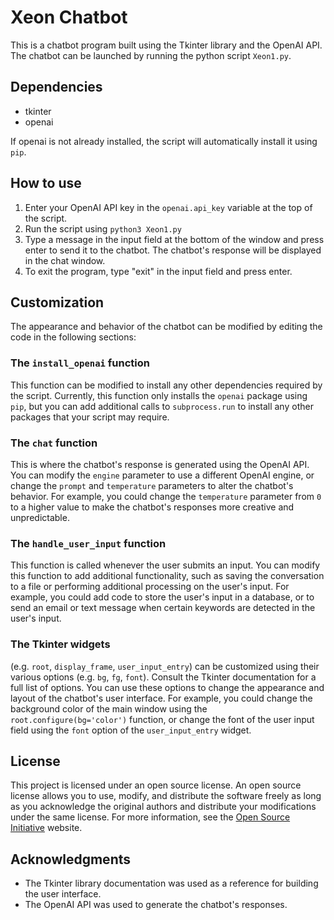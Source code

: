 <h1>Xeon Chatbot</h1>

<p>This is a chatbot program built using the Tkinter library and the OpenAI API. The chatbot can be launched by running the python script <code>Xeon1.py</code>.</p>

<h2>Dependencies</h2>

<ul>
  <li>tkinter</li>
  <li>openai</li>
</ul>

<p>If openai is not already installed, the script will automatically install it using <code>pip</code>.</p>

<h2>How to use</h2>

<ol>
  <li>Enter your OpenAI API key in the <code>openai.api_key</code> variable at the top of the script.</li>
  <li>Run the script using <code>python3 Xeon1.py</code></li>
  <li>Type a message in the input field at the bottom of the window and press enter to send it to the chatbot. The chatbot's response will be displayed in the chat window.</li>
  <li>To exit the program, type "exit" in the input field and press enter.</li>
</ol>

<h2>Customization</h2>

<p>The appearance and behavior of the chatbot can be modified by editing the code in the following sections:</p>

<h3>The <code>install_openai</code> function</h3>

<p>This function can be modified to install any other dependencies required by the script. Currently, this function only installs the <code>openai</code> package using <code>pip</code>, but you can add additional calls to <code>subprocess.run</code> to install any other packages that your script may require.</p>

<h3>The <code>chat</code> function</h3>

<p>This is where the chatbot's response is generated using the OpenAI API. You can modify the <code>engine</code> parameter to use a different OpenAI engine, or change the <code>prompt</code> and <code>temperature</code> parameters to alter the chatbot's behavior. For example, you could change the <code>temperature</code> parameter from <code>0</code> to a higher value to make the chatbot's responses more creative and unpredictable.</p>

<h3>The <code>handle_user_input</code> function</h3>

<p>This function is called whenever the user submits an input. You can modify this function to add additional functionality, such as saving the conversation to a file or performing additional processing on the user's input. For example, you could add code to store the user's input in a database, or to send an email or text message when certain keywords are detected in the user's input.</p>

<h3>The Tkinter widgets</h3>
<p>(e.g. <code>root</code>, <code>display_frame</code>, <code>user_input_entry</code>) can be customized using their various options (e.g. <code>bg</code>, <code>fg</code>, <code>font</code>). Consult the Tkinter documentation for a full list of options. You can use these options to change the appearance and layout of the chatbot's user interface. For example, you could change the background color of the main window using the <code>root.configure(bg='color')</code> function, or change the font of the user input field using the <code>font</code> option of the <code>user_input_entry</code> widget.</p>

<h2>License</h2>

<p>This project is licensed under an open source license. An open source license allows you to use, modify, and distribute the software freely as long as you acknowledge the original authors and distribute your modifications under the same license. For more information, see the <a href="https://opensource.org/licenses">Open Source Initiative</a> website.</p>

<h2>Acknowledgments</h2>

<ul>
  <li>The Tkinter library documentation was used as a reference for building the user interface.</li>
  <li>The OpenAI API was used to generate the chatbot's responses.</li>
</ul>
